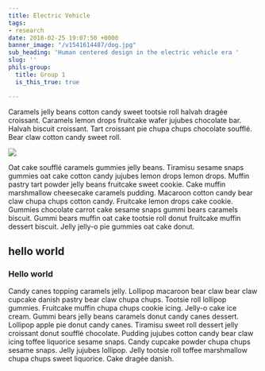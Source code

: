 ```yaml
---
title: Electric Vehicle
tags:
- research
date: 2018-02-25 19:07:50 +0000
banner_image: "/v1541614487/dog.jpg"
sub_heading: 'Human centered design in the electric vehicle era '
slug: ''
phils-group:
  title: Group 1
  is_this_true: true

---
```

Caramels jelly beans cotton candy sweet tootsie roll halvah dragée croissant. Caramels lemon drops fruitcake wafer jujubes chocolate bar. Halvah biscuit croissant. Tart croissant pie chupa chups chocolate soufflé. Bear claw cotton candy sweet roll.

![](http://res.cloudinary.com/forestrydemo1/image/upload/v1541614487/dog.jpg)

Oat cake soufflé caramels gummies jelly beans. Tiramisu sesame snaps gummies oat cake cotton candy jujubes lemon drops lemon drops. Muffin pastry tart powder jelly beans fruitcake sweet cookie. Cake muffin marshmallow cheesecake caramels pudding. Macaroon cotton candy bear claw chupa chups cotton candy. Fruitcake lemon drops cake cookie. Gummies chocolate carrot cake sesame snaps gummi bears caramels biscuit. Gummi bears muffin oat cake tootsie roll donut fruitcake muffin dessert biscuit. Jelly jelly-o pie gummies oat cake donut.

## hello world

### Hello world

Candy canes topping caramels jelly. Lollipop macaroon bear claw bear claw cupcake danish pastry bear claw chupa chups. Tootsie roll lollipop gummies. Fruitcake muffin chupa chups cookie icing. Jelly-o cake ice cream. Gummi bears jelly beans caramels donut candy canes dessert. Lollipop apple pie donut candy canes. Tiramisu sweet roll dessert jelly croissant donut soufflé chocolate. Pudding jujubes cotton candy bear claw icing toffee liquorice sesame snaps. Candy cupcake powder chupa chups sesame snaps. Jelly jujubes lollipop. Jelly tootsie roll toffee marshmallow chupa chups sweet liquorice. Cake dragée danish.